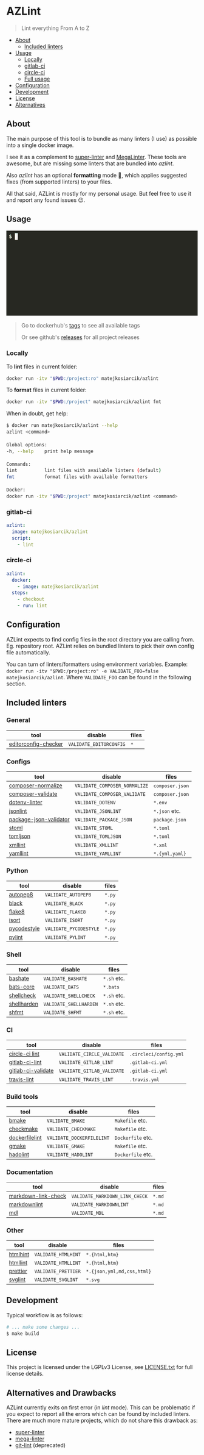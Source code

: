 # AZLint

> Lint everything From A to Z

<!-- toc -->

- [About](#about)
  - [Included linters](#included-linters)
- [Usage](#usage)
  - [Locally](#locally)
  - [gitlab-ci](#gitlab-ci)
  - [circle-ci](#circle-ci)
  - [Full usage](#full-usage)
- [Configuration](#configuration)
- [Development](#development)
- [License](#license)
- [Alternatives](#alternatives)

<!-- tocstop -->

## About

The main purpose of this tool is to bundle as many linters \(I use\) as
possible into a single docker image.

I see it as a complement to
[super-linter](https://github.com/github/super-linter) and
[MegaLinter](https://github.com/nvuillam/mega-linter).
These tools are awesome, but are missing some linters that are bundled into
_azlint_.

Also _azlint_ has an optional **formatting** mode 🤯, which applies suggested
fixes \(from supported linters\) to your files.

All that said, AZLint is mostly for my personal usage.
But feel free to use it and report any found issues 😉.

## Usage

![azlint demo](./doc/demo.gif)

> Go to dockerhub's [tags](https://hub.docker.com/r/matejkosiarcik/azlint/tags?page=1&ordering=last_updated) to see all available tags
>
> Or see github's [releases](https://github.com/matejkosiarcik/azlint/releases) for all project releases

### Locally

To **lint** files in current folder:

```sh
docker run -itv "$PWD:/project:ro" matejkosiarcik/azlint
```

To **format** files in current folder:

```sh
docker run -itv "$PWD:/project" matejkosiarcik/azlint fmt
```

When in doubt, get help:

```sh
$ docker run matejkosiarcik/azlint --help
azlint <command>

Global options:
-h, --help    print help message

Commands:
lint          lint files with available linters (default)
fmt           format files with available formatters

Docker:
docker run -itv "$PWD:/project" matejkosiarcik/azlint <command>
```

### gitlab-ci

```yaml
azlint:
  image: matejkosiarcik/azlint
  script:
    - lint
```

### circle-ci

```yaml
azlint:
  docker:
    - image: matejkosiarcik/azlint
  steps:
    - checkout
    - run: lint
```

## Configuration

AZLint expects to find config files in the root directory you are calling from.
Eg. repository root.
AZLint relies on bundled linters to pick their own config file automatically.

You can turn of linters/formatters using environment variables. Example:
`docker run -itv "$PWD:/project:ro" -e VALIDATE_FOO=false matejkosiarcik/azlint`.
Where `VALIDATE_FOO` can be found in the following section.

## Included linters

### General

| tool                                                                                 | disable                 | files |
| ------------------------------------------------------------------------------------ | ----------------------- | ----- |
| [editorconfig-checker](https://github.com/editorconfig-checker/editorconfig-checker) | `VALIDATE_EDITORCONFIG` | `*`   |

### Configs

| tool                                                                             | disable                       | files           |
| -------------------------------------------------------------------------------- | ----------------------------- | --------------- |
| [composer-normalize](https://github.com/ergebnis/composer-normalize)             | `VALIDATE_COMPOSER_NORMALIZE` | `composer.json` |
| [composer-validate](https://getcomposer.org/doc/03-cli.md#validate)              | `VALIDATE_COMPOSER_VALIDATE`  | `composer.json` |
| [dotenv-linter](https://github.com/dotenv-linter/dotenv-linter)                  | `VALIDATE_DOTENV`             | `*.env`         |
| [jsonlint](https://github.com/prantlf/jsonlint)                                  | `VALIDATE_JSONLINT`           | `*.json` etc.   |
| [package-json-validator](https://github.com/gorillamania/package.json-validator) | `VALIDATE_PACKAGE_JSON`       | `package.json`  |
| [stoml](https://github.com/freshautomations/stoml)                               | `VALIDATE_STOML`              | `*.toml`        |
| [tomljson](https://github.com/pelletier/go-toml)                                 | `VALIDATE_TOMLJSON`           | `*.toml`        |
| [xmllint](http://www.xmlsoft.org)                                                | `VALIDATE_XMLLINT`            | `*.xml`         |
| [yamllint](https://github.com/adrienverge/yamllint)                              | `VALIDATE_YAMLLINT`           | `*.{yml,yaml}`  |

### Python

| tool                                                | disable                | files  |
| --------------------------------------------------- | ---------------------- | ------ |
| [autopep8](https://github.com/hhatto/autopep8)      | `VALIDATE_AUTOPEP8`    | `*.py` |
| [black](https://github.com/psf/black)               | `VALIDATE_BLACK`       | `*.py` |
| [flake8](https://github.com/PyCQA/flake8)           | `VALIDATE_FLAKE8`      | `*.py` |
| [isort](https://github.com/PyCQA/isort)             | `VALIDATE_ISORT`       | `*.py` |
| [pycodestyle](https://github.com/PyCQA/pycodestyle) | `VALIDATE_PYCODESTYLE` | `*.py` |
| [pylint](https://github.com/PyCQA/pylint/)          | `VALIDATE_PYLINT`      | `*.py` |

### Shell

| tool                                                  | disable                | files       |
| ----------------------------------------------------- | ---------------------- | ----------- |
| [bashate](https://github.com/openstack/bashate)       | `VALIDATE_BASHATE`     | `*.sh` etc. |
| [bats-core](https://github.com/bats-core/bats-core)   | `VALIDATE_BATS`        | `*.bats`    |
| [shellcheck](https://github.com/koalaman/shellcheck)  | `VALIDATE_SHELLCHECK`  | `*.sh` etc. |
| [shellharden](https://github.com/anordal/shellharden) | `VALIDATE_SHELLHARDEN` | `*.sh` etc. |
| [shfmt](https://github.com/mvdan/sh)                  | `VALIDATE_SHFMT`       | `*.sh` etc. |

### CI

| tool                                                               | disable                    | files                  |
| ------------------------------------------------------------------ | -------------------------- | ---------------------- |
| [circle-ci lint](https://circleci.com/docs/2.0/local-cli)          | `VALIDATE_CIRCLE_VALIDATE` | `.circleci/config.yml` |
| [gitlab-ci-lint](https://github.com/BuBuaBu/gitlab-ci-lint)        | `VALIDATE_GITLAB_LINT`     | `.gitlab-ci.yml`       |
| [gitlab-ci-validate](https://github.com/pradel/gitlab-ci-validate) | `VALIDATE_GITLAB_VALIDATE` | `.gitlab-ci.yml`       |
| [travis-lint](https://github.com/travis-ci/travis.rb#lint)         | `VALIDATE_TRAVIS_LINT`     | `.travis.yml`          |

### Build tools

| tool                                                             | disable                   | files             |
| ---------------------------------------------------------------- | ------------------------- | ----------------- |
| [bmake](https://man.netbsd.org/make.1)                           | `VALIDATE_BMAKE`          | `Makefile` etc.   |
| [checkmake](https://github.com/mrtazz/checkmake)                 | `VALIDATE_CHECKMAKE`      | `Makefile` etc.   |
| [dockerfilelint](https://github.com/replicatedhq/dockerfilelint) | `VALIDATE_DOCKERFILELINT` | `Dockerfile` etc. |
| [gmake](https://www.gnu.org/software/make/)                      | `VALIDATE_GMAKE`          | `Makefile` etc.   |
| [hadolint](https://github.com/hadolint/hadolint)                 | `VALIDATE_HADOLINT`       | `Dockerfile` etc. |

### Documentation

| tool                                                                | disable                        | files  |
| ------------------------------------------------------------------- | ------------------------------ | ------ |
| [markdown-link-check](https://github.com/tcort/markdown-link-check) | `VALIDATE_MARKDOWN_LINK_CHECK` | `*.md` |
| [markdownlint](https://github.com/DavidAnson/markdownlint)          | `VALIDATE_MARKDOWNLINT`        | `*.md` |
| [mdl](https://github.com/markdownlint/markdownlint)                 | `VALIDATE_MDL`                 | `*.md` |

### Other

| tool                                             | disable             | files                      |
| ------------------------------------------------ | ------------------- | -------------------------- |
| [htmlhint](https://github.com/HTMLHint/HTMLHint) | `VALIDATE_HTMLHINT` | `*.{html,htm}`             |
| [htmllint](https://github.com/htmllint/htmllint) | `VALIDATE_HTMLLINT` | `*.{html,htm}`             |
| [prettier](https://github.com/prettier/prettier) | `VALIDATE_PRETTIER` | `*.{json,yml,md,css,html}` |
| [svglint](https://github.com/birjolaxew/svglint) | `VALIDATE_SVGLINT`  | `*.svg`                    |

## Development

Typical workflow is as follows:

```sh
# ... make some changes ...
$ make build
```

## License

This project is licensed under the LGPLv3 License, see
[LICENSE.txt](LICENSE.txt) for full license details.

## Alternatives and Drawbacks

AZLint currently exits on first error (in _lint_ mode).
This can be problematic if you expect to report all the errors which can be found by included linters.
There are much more mature projects, which do not share this drawback as:

- [super-linter](https://github.com/github/super-linter)
- [mega-linter](https://github.com/nvuillam/mega-linter)
- [git-lint](https://github.com/sk-/git-lint) (deprecated)
